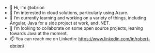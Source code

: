 - 👋 Hi, I’m @obrion
- 👀 I’m interested in cloud solutions, particularly using Azure.
- 🌱 I’m currently learning and working on a variety of things, including Angular, Java for a side project at work, and .NET.
- 💞️ I’m looking to collaborate on some open source projects, leaning towards Java at the moment.
- 📫 You can reach me on LinkedIn: https://www.linkedin.com/in/robert-obrion/

<!---
obrion/obrion is a ✨ special ✨ repository because its `README.md` (this file) appears on your GitHub profile.
You can click the Preview link to take a look at your changes.
--->
